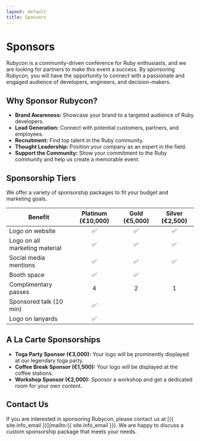 ```yaml
---
layout: default
title: Sponsors
---
```


# Sponsors

Rubycon is a community-driven conference for Ruby enthusiasts, and we are looking for partners to make this event a success. By sponsoring Rubycon, you will have the opportunity to connect with a passionate and engaged audience of developers, engineers, and decision-makers.

## Why Sponsor Rubycon?

*   **Brand Awareness:** Showcase your brand to a targeted audience of Ruby developers.
*   **Lead Generation:** Connect with potential customers, partners, and employees.
*   **Recruitment:** Find top talent in the Ruby community.
*   **Thought Leadership:** Position your company as an expert in the field.
*   **Support the Community:** Show your commitment to the Ruby community and help us create a memorable event.

## Sponsorship Tiers

We offer a variety of sponsorship packages to fit your budget and marketing goals.

| Benefit                        | Platinum (€10,000) | Gold (€5,000) | Silver (€2,500) |
| ------------------------------ | :----------------: | :-----------: | :-------------: |
| Logo on website                |         ✅         |       ✅        |        ✅         |
| Logo on all marketing material |         ✅         |       ✅        |        ✅         |
| Social media mentions          |         ✅         |       ✅        |        ✅         |
| Booth space                    |         ✅         |       ✅        |                 |
| Complimentary passes          |         4          |       2         |        1          |
| Sponsored talk (10 min)        |         ✅         |               |                 |
| Logo on lanyards               |         ✅         |               |                 |

## A La Carte Sponsorships

*   **Toga Party Sponsor (€3,000):** Your logo will be prominently displayed at our legendary toga party.
*   **Coffee Break Sponsor (€1,500):** Your logo will be displayed at the coffee stations.
*   **Workshop Sponsor (€2,000):** Sponsor a workshop and get a dedicated room for your own content.

## Contact Us

If you are interested in sponsoring Rubycon, please contact us at [{{ site.info_email }}](mailto:{{ site.info_email }}). We are happy to discuss a custom sponsorship package that meets your needs.